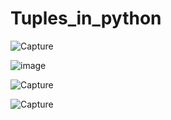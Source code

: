# Tuples_in_python

![Capture](https://user-images.githubusercontent.com/82764021/118586669-ca402900-b7b8-11eb-9ce6-d9cc4702c0a7.PNG)


![image](https://user-images.githubusercontent.com/82764021/118586852-15f2d280-b7b9-11eb-8ab0-3280cb5557d2.png)


![Capture](https://user-images.githubusercontent.com/82764021/118586970-52263300-b7b9-11eb-86eb-c04b30d6cc0b.PNG)


![Capture](https://user-images.githubusercontent.com/82764021/118587111-a0d3cd00-b7b9-11eb-8220-24abdc537b4f.PNG)


